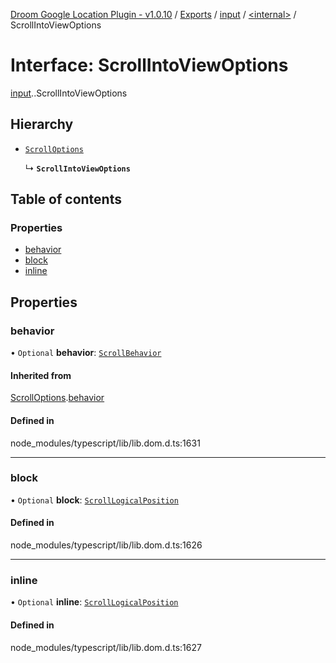 [Droom Google Location Plugin - v1.0.10](../README.md) / [Exports](../modules.md) / [input](../modules/input.md) / [<internal\>](../modules/input._internal_.md) / ScrollIntoViewOptions

# Interface: ScrollIntoViewOptions

[input](../modules/input.md).[<internal>](../modules/input._internal_.md).ScrollIntoViewOptions

## Hierarchy

- [`ScrollOptions`](input._internal_.ScrollOptions.md)

  ↳ **`ScrollIntoViewOptions`**

## Table of contents

### Properties

- [behavior](input._internal_.ScrollIntoViewOptions.md#behavior)
- [block](input._internal_.ScrollIntoViewOptions.md#block)
- [inline](input._internal_.ScrollIntoViewOptions.md#inline)

## Properties

### behavior

• `Optional` **behavior**: [`ScrollBehavior`](../modules/input._internal_.md#scrollbehavior)

#### Inherited from

[ScrollOptions](input._internal_.ScrollOptions.md).[behavior](input._internal_.ScrollOptions.md#behavior)

#### Defined in

node_modules/typescript/lib/lib.dom.d.ts:1631

___

### block

• `Optional` **block**: [`ScrollLogicalPosition`](../modules/input._internal_.md#scrolllogicalposition)

#### Defined in

node_modules/typescript/lib/lib.dom.d.ts:1626

___

### inline

• `Optional` **inline**: [`ScrollLogicalPosition`](../modules/input._internal_.md#scrolllogicalposition)

#### Defined in

node_modules/typescript/lib/lib.dom.d.ts:1627
